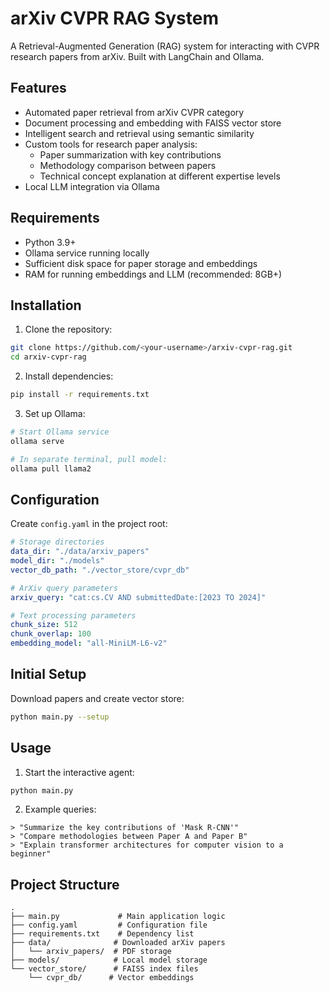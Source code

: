 # arXiv CVPR RAG System

A Retrieval-Augmented Generation (RAG) system for interacting with CVPR research papers from arXiv. Built with LangChain and Ollama.

## Features

- Automated paper retrieval from arXiv CVPR category
- Document processing and embedding with FAISS vector store
- Intelligent search and retrieval using semantic similarity
- Custom tools for research paper analysis:
  - Paper summarization with key contributions
  - Methodology comparison between papers
  - Technical concept explanation at different expertise levels
- Local LLM integration via Ollama 

## Requirements

- Python 3.9+
- Ollama service running locally
- Sufficient disk space for paper storage and embeddings
- RAM for running embeddings and LLM (recommended: 8GB+)

## Installation

1. Clone the repository:
```bash
git clone https://github.com/<your-username>/arxiv-cvpr-rag.git
cd arxiv-cvpr-rag
```

2. Install dependencies:
```bash
pip install -r requirements.txt
```

3. Set up Ollama:
```bash
# Start Ollama service
ollama serve

# In separate terminal, pull model:
ollama pull llama2
```

## Configuration

Create `config.yaml` in the project root:

```yaml
# Storage directories
data_dir: "./data/arxiv_papers"
model_dir: "./models"
vector_db_path: "./vector_store/cvpr_db"

# ArXiv query parameters
arxiv_query: "cat:cs.CV AND submittedDate:[2023 TO 2024]"

# Text processing parameters
chunk_size: 512
chunk_overlap: 100
embedding_model: "all-MiniLM-L6-v2"
```

## Initial Setup

Download papers and create vector store:

```bash
python main.py --setup
```

## Usage

1. Start the interactive agent:
```bash
python main.py
```

2. Example queries:
```
> "Summarize the key contributions of 'Mask R-CNN'"
> "Compare methodologies between Paper A and Paper B"
> "Explain transformer architectures for computer vision to a beginner"
```

## Project Structure

```
.
├── main.py             # Main application logic
├── config.yaml         # Configuration file
├── requirements.txt    # Dependency list
├── data/              # Downloaded arXiv papers
│   └── arxiv_papers/  # PDF storage
├── models/            # Local model storage
└── vector_store/      # FAISS index files
    └── cvpr_db/      # Vector embeddings
```

